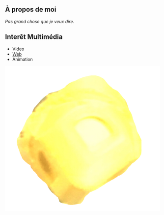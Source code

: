 ## **À propos de moi**
*Pas grand chose que je veux dire.*

## **Interêt Multimédia**
- Video
- [Web](https://github.com/LishunSLD/H25_V11_inspirations_DRIESEN)
- Animation

![Pas un égoportrait](./img/sucCube.png)